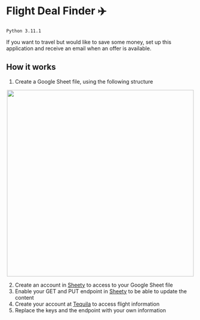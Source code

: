 # Flight Deal Finder ✈️
`Python 3.11.1`

If you want to travel but would like to save some money, set up this application and receive an email when an offer is available.

## How it works
1. Create a Google Sheet file, using the following structure
<p align="center">
  <img src="" width="500" height="500" style="text-align:center;">
</p>

2. Create an account in [Sheety](https://sheety.co/) to access to your Google Sheet file
3. Enable your GET and PUT endpoint in [Sheety](https://sheety.co/) to be able to update the content
4. Create your account at [Tequila](https://tequila.kiwi.com) to access flight information
5. Replace the keys and the endpoint with your own information